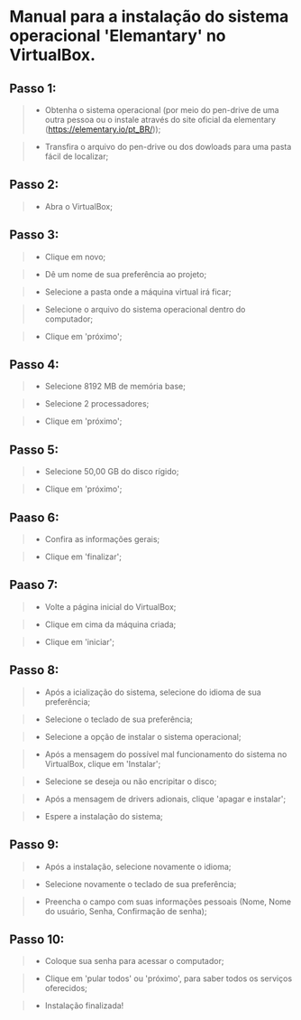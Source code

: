 # Manual para a instalação do sistema operacional 'Elemantary' no VirtualBox.

## Passo 1: 
> - Obtenha o sistema operacional (por meio do pen-drive de uma outra pessoa ou o instale através do site oficial da elementary (https://elementary.io/pt_BR/));

> - Transfira o arquivo do pen-drive ou dos dowloads para uma pasta fácil de localizar;

## Passo 2: 
>  - Abra o VirtualBox;

## Passo 3:
> - Clique em novo;

> - Dê um nome de sua preferência ao projeto;

> - Selecione a pasta onde a máquina virtual irá ficar;

> - Selecione o arquivo do sistema operacional dentro do computador;

> - Clique em 'próximo';


## Passo 4: 
> - Selecione 8192 MB de memória base;

> - Selecione 2 processadores;

> - Clique em 'próximo';

## Passo 5:
> - Selecione 50,00 GB do disco rígido;

> - Clique em 'próximo';

## Paaso 6:
> - Confira as informações gerais;

> - Clique em 'finalizar';

## Paaso 7:
> - Volte a página inicial do VirtualBox;

> - Clique em cima da máquina criada;

> - Clique em 'iniciar';

## Passo 8: 
> - Após a icialização do sistema, selecione do idioma de sua preferência;

> - Selecione o teclado de sua preferência;

> - Selecione a opção de instalar o sistema operacional;

> - Após a mensagem do possível mal funcionamento do sistema no VirtualBox, clique em 'Instalar';

> - Selecione se deseja ou não encripitar o disco;

> - Após a mensagem de drivers adionais, clique 'apagar e instalar';

> - Espere a instalação do sistema;

## Passo 9:
> - Após a instalação, selecione novamente o idioma;

> - Selecione novamente o teclado de sua preferência;

> - Preencha o campo com suas informações pessoais (Nome, Nome do usuário, Senha, Confirmação de senha);

## Passo 10:
> - Coloque sua senha para acessar o computador;

> - Clique em 'pular todos' ou 'próximo', para saber todos os serviços oferecidos;

> - Instalação finalizada!
